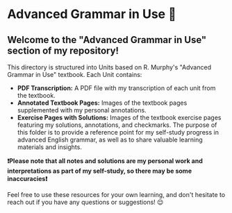 # Advanced Grammar in Use 📖
## Welcome to the "Advanced Grammar in Use" section of my repository!
This directory is structured into Units based on R. Murphy's "Advanced Grammar in Use" textbook. Each Unit contains:
- **PDF Transcription:** A PDF file with my transcription of each unit from the textbook. 
- **Annotated Textbook Pages:** Images of the textbook pages supplemented with my personal annotations.
- **Exercise Pages with Solutions:** Images of the textbook exercise pages featuring my solutions, annotations, and checkmarks.
The purpose of this folder is to provide a reference point for my self-study progress in advanced English grammar, as well as to share valuable learning materials and insights.

**❗Please note that all notes and solutions are my personal work and interpretations as part of my self-study, so there may be some inaccuracies❗**

Feel free to use these resources for your own learning, and don't hesitate to reach out if you have any questions or  suggestions! 😌
